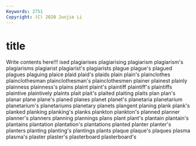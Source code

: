 ```yaml
---
Keywords: 2751
Copyright: (C) 2020 Junjie Li
---
```


# title

Write contents here!!!
ised 
plagiarises 
plagiarising 
plagiarism 
plagiarism's 
plagiarisms 
plagiarist
plagiarist's 
plagiarists 
plague 
plague's 
plagued 
plagues 
plaguing 
plaice 
plaid 
plaid's
plaids 
plain 
plain's 
plainclothes 
plainclothesman 
plainclothesman's 
plainclothesmen 
plainer 
plainest 
plainly
plainness 
plainness's 
plains 
plaint 
plaint's 
plaintiff 
plaintiff's 
plaintiffs 
plaintive 
plaintively
plaints 
plait 
plait's 
plaited 
plaiting 
plaits 
plan 
plan's 
planar 
plane
plane's 
planed 
planes 
planet 
planet's 
planetaria 
planetarium 
planetarium's 
planetariums 
planetary
planets 
plangent 
planing 
plank 
plank's 
planked 
planking 
planking's 
planks 
plankton
plankton's 
planned 
planner 
planner's 
planners 
planning 
plannings 
plans 
plant 
plant's
plantain 
plantain's 
plantains 
plantation 
plantation's 
plantations 
planted 
planter 
planter's 
planters
planting 
planting's 
plantings 
plants 
plaque 
plaque's 
plaques 
plasma 
plasma's 
plaster
plaster's 
plasterboard 
plasterboard's 
